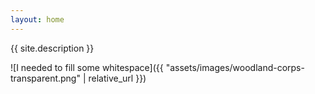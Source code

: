 ```yaml
---
layout: home
---
```


{{ site.description }}

![I needed to fill some whitespace]({{ "assets/images/woodland-corps-transparent.png" | relative_url }})
